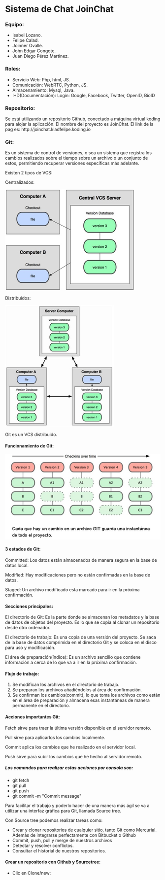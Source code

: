 <h1>Sistema de Chat JoinChat</h1>
<h3>Equipo:</h3>
<ul>
	<li>Isabel Lozano.</li>
	<li>Felipe Calad.</li>
	<li>Joinner Ovalle.</li>
	<li>John Edgar Congote.</li>
	<li>Juan Diego Pérez Martínez.</li>
</ul>
<h3>Roles:</h3>
<ul>
	<li>Servicio Web: Php, html, JS.</li>
	<li>Comunicación: WebRTC, Python, JS.</li>
	<li>Almacenamiento: Mysql, Java.</li>
	<li>I+D(Documentación):  Login: Google, Facebook, Twitter, OpenID, BioID</li>
</ul>
<h3>Repositorio:</h3>
<p>
	Se está utilizando un repositorio Github, conectado a máquina virtual koding para alojar la aplicación. El 			nombre del proyecto es JoinChat. El link de la pag es: 
	<ahref="http://joinchat.kladfelipe.koding.io/">http://joinchat.kladfelipe.koding.io</a>
</p>
<h3>Git:</h3>
<p>
	Es un sistema de control de versiones, o sea un sistema que registra los cambios realizados sobre el tiempo 			sobre un archivo o un conjunto de estos, permitiendo recuperar versiones específicas más adelante.
</p>
<p>Existen 2 tipos de VCS:</p>
<p>Centralizados:</p>
<img src="./imagenesDocumentacion/centralVCS.jpg">
<p>Distribuidos:</p>
<img src="./imagenesDocumentacion/distriVCS.jpg">
<p>Git es un VCS distribuido.</p>
<h4> Funcionamiento de Git:</h4>
<img src="./imagenesDocumentacion/funcionamientoGIT.jpg">
<h4>3 estados de Git:</h4>
<p>Committed: Los datos están almacenados de manera segura en la base de datos local.</p>
<p>Modified: Hay modificaciones pero no están confirmadas en la base de datos.</p>
<p>Staged: Un archivo modificado esta marcado para ir en la próxima confirmación.</p>
<h4>Secciones principales:</h4>
<p>
	El directorio de Git: Es la parte donde se almacenan los metadatos y la base de datos de objetos del proyecto. Es lo 	que se copia al clonar un repositorio desde otro ordenador.
</p>
<p>
	El directorio de trabajo: Es una copia de una versión del proyecto. Se saca de la base  de datos comprimida en el 		directorio Git y se coloca en el disco para uso y modificación.
</p>
<p>
	El área de preparación(índice): Es un archivo sencillo que contiene información a cerca de lo que va a ir en la 		próxima confirmación.
</p>
<h4>Flujo de trabajo:</h4>
<ol>
	<li>Se modifican los archivos en el directorio de trabajo.</li>
	<li>Se preparan los archivos añadiéndolos al área de confirmación.</li>
	<li>
		Se confirman los cambios(commit), lo que toma los archivos como están en el área de preparación y almacena 			esas instantáneas de manera permanente en el directorio.
	</li>
</ol>
<h4>Acciones importantes Git:</h4>
<p>Fetch sirve para traer la última versión disponible en el servidor remoto.</p>
<p>Pull sirve para aplicarlos los cambios localmente.</p>
<p>Commit aplica los cambios que he realizado en el servidor local.</p>
<p>Push sirve para subir los cambios que he hecho al servidor remoto.</p>
<h5>Los comandos para realizar estas acciones por consola son:</h5>
<ul>
	<li>git fetch</li>
	<li>git pull</li>
	<li>git push</li>
	<li>git commit -m "Commit message"</li>
</ul>
<p>
	Para facilitar el trabajo y poderlo hacer de una manera más ágil se va a utilizar una interfaz gráfica para Git, 		llamada Source tree.
</p>
<p>Con Source tree podemos realizar tareas como:</p>
<ul>
	<li>
		Crear y clonar repositorios de cualquier sitio, tanto Git como Mercurial. Además de integrarse perfectamente 		con Bitbucket o Github
	</li>
	<li>Commit, push, pull y merge de nuestros archivos</li>
	<li>Detectar y resolver conflictos.</li>
	<li>Consultar el historial de nuestros repositorios.</li>
</ul>
<h4>Crear un repositorio con Github y Sourcetree:</h4>
<ul>
	<li>Clic en Clone/new:</li>
</ul>
